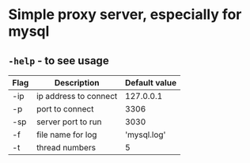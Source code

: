 # Simple proxy server, especially for mysql

## **`-help`**  -  to see usage


Flag         | Description  | Default value
------------ | -------------| -------------
-ip | ip address to connect | 127.0.0.1
-p | port to connect| 3306
-sp | server port to run | 3030
-f | file name for log| 'mysql.log'
-t | thread numbers| 5
